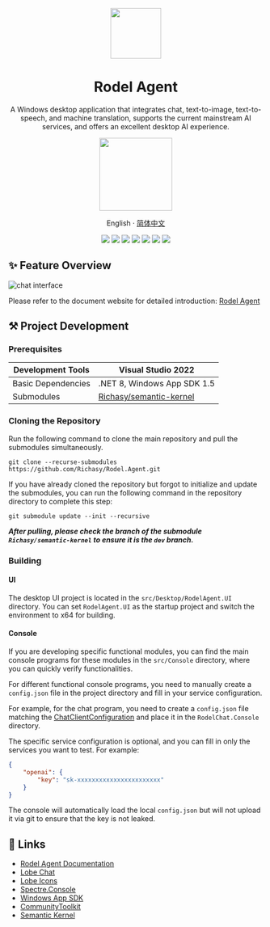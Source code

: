 <a name="readme-top"></a>

<div align="center">

<img height="100" src="./assets/logo.png">

<h1 align="center">Rodel Agent</h1>

A Windows desktop application that integrates chat, text-to-image, text-to-speech, and machine translation, supports the current mainstream AI services, and offers an excellent desktop AI experience.

<a title="Get from Microsoft" href="https://www.microsoft.com/store/apps/9NB0NB3MLQTM?launch=true&amp;mode=full" target="_blank"><picture><source srcset="https://get.microsoft.com/images/en-US%20light.svg" media="(prefers-color-scheme: dark)"><source srcset="https://get.microsoft.com/images/en-US%20dark.svg" media="(prefers-color-scheme: light), (prefers-color-scheme: no-preference)"><img src="https://get.microsoft.com/images/en-US%20dark.svg" width="144"></picture></a>

English · [简体中文](./README.zh-CN.md)

<!-- SHIELD GROUP -->

[![][github-release-shield]][github-release-link]
[![][github-releasedate-shield]][github-releasedate-link]
[![][github-contributors-shield]][github-contributors-link]
[![][github-forks-shield]][github-forks-link]
[![][github-stars-shield]][github-stars-link]
[![][github-issues-shield]][github-issues-link]
[![][github-license-shield]][github-license-link]

</div>

## ✨ Feature Overview

![chat interface](./assets/en/chat-overview.png)

Please refer to the document website for detailed introduction: [Rodel Agent](https://agent.richasy.net)

## ⚒️ Project Development

### Prerequisites

|Development Tools|Visual Studio 2022|
|-|-|
|Basic Dependencies|.NET 8, Windows App SDK 1.5|
|Submodules|[Richasy/semantic-kernel](https://github.com/Richasy/semantic-kernel/tree/dev)|

### Cloning the Repository

Run the following command to clone the main repository and pull the submodules simultaneously.

```shell
git clone --recurse-submodules https://github.com/Richasy/Rodel.Agent.git
```

If you have already cloned the repository but forgot to initialize and update the submodules, you can run the following command in the repository directory to complete this step:

```shell
git submodule update --init --recursive
```

***After pulling, please check the branch of the submodule `Richasy/semantic-kernel` to ensure it is the `dev` branch.***

### Building

#### UI

The desktop UI project is located in the `src/Desktop/RodelAgent.UI` directory. You can set `RodelAgent.UI` as the startup project and switch the environment to x64 for building.

#### Console

If you are developing specific functional modules, you can find the main console programs for these modules in the `src/Console` directory, where you can quickly verify functionalities.

For different functional console programs, you need to manually create a `config.json` file in the project directory and fill in your service configuration.

For example, for the chat program, you need to create a `config.json` file matching the [ChatClientConfiguration](./src/Core/RodelChat.Models/Client/ChatClientConfiguration.cs) and place it in the `RodelChat.Console` directory.

The specific service configuration is optional, and you can fill in only the services you want to test. For example:

```json
{
    "openai": {
        "key": "sk-xxxxxxxxxxxxxxxxxxxxxxx"
    }
}
```

The console will automatically load the local `config.json` but will not upload it via git to ensure that the key is not leaked.

## 🔗 Links

- [Rodel Agent Documentation](https://agent.richasy.net)
- [Lobe Chat](https://github.com/lobehub/lobe-chat)
- [Lobe Icons](https://github.com/lobehub/lobe-icons)
- [Spectre.Console](https://spectreconsole.net)
- [Windows App SDK](https://github.com/microsoft/WindowsAppSDK)
- [CommunityToolkit](https://github.com/CommunityToolkit)
- [Semantic Kernel](https://github.com/microsoft/semantic-kernel)

<!-- LINK GROUP -->
[github-contributors-link]: https://github.com/Richasy/Rodel.Agent/graphs/contributors
[github-contributors-shield]: https://img.shields.io/github/contributors/Richasy/Rodel.Agent?color=c4f042&labelColor=black&style=flat-square
[github-forks-link]: https://github.com/Richasy/Rodel.Agent/network/members
[github-forks-shield]: https://img.shields.io/github/forks/Richasy/Rodel.Agent?color=8ae8ff&labelColor=black&style=flat-square
[github-issues-link]: https://github.com/Richasy/Rodel.Agent/issues
[github-issues-shield]: https://img.shields.io/github/issues/Richasy/Rodel.Agent?color=ff80eb&labelColor=black&style=flat-square
[github-license-link]: https://github.com/Richasy/Rodel.Agent/blob/main/LICENSE
[github-license-shield]: https://img.shields.io/github/license/Richasy/Rodel.Agent?color=white&labelColor=black&style=flat-square
[github-release-link]: https://github.com/Richasy/Rodel.Agent/releases
[github-release-shield]: https://img.shields.io/github/v/release/Richasy/Rodel.Agent?color=369eff&labelColor=black&logo=github&style=flat-square
[github-releasedate-link]: https://github.com/Richasy/Rodel.Agent/releases
[github-releasedate-shield]: https://img.shields.io/github/release-date/Richasy/Rodel.Agent?labelColor=black&style=flat-square
[github-stars-link]: https://github.com/Richasy/Rodel.Agent/network/stargazers
[github-stars-shield]: https://img.shields.io/github/stars/Richasy/Rodel.Agent?color=ffcb47&labelColor=black&style=flat-square